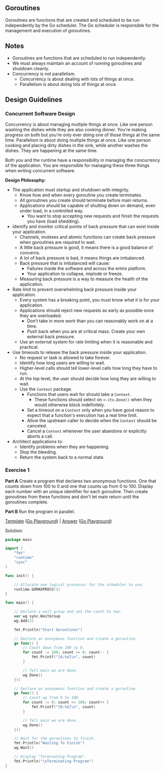 ## Goroutines

Goroutines are functions that are created and scheduled to be run independently by the Go scheduler. The Go scheduler is responsible for the management and execution of goroutines.

## Notes

* Goroutines are functions that are scheduled to run independently.
* We must always maintain an account of running goroutines and shutdown cleanly.
* Concurrency is not parallelism.
	* Concurrency is about dealing with lots of things at once.
	* Parallelism is about doing lots of things at once.

## Design Guidelines

### Concurrent Software Design

Concurrency is about managing multiple things at once. Like one person washing the dishes while they are also cooking dinner. You're making progress on both but you're only ever doing one of those things at the same time. Parallelism is about doing multiple things at once. Like one person cooking and placing dirty dishes in the sink, while another washes the dishes. They are happening at the same time.

Both you and the runtime have a responsibility in managing the concurrency of the application. You are responsible for managing these three things when writing concurrent software:

**Design Philosophy:**

* The application must startup and shutdown with integrity.
  * Know how and when every goroutine you create terminates.
  * All goroutines you create should terminate before main returns.
  * Applications should be capable of shutting down on demand, even under load, in a controlled way.
    * You want to stop accepting new requests and finish the requests you have (load shedding).
* Identify and monitor critical points of back pressure that can exist inside your application.
  * Channels, mutexes and atomic functions can create back pressure when goroutines are required to wait.
  * A little back pressure is good, it means there is a good balance of concerns.
  * A lot of back pressure is bad, it means things are imbalanced.
  * Back pressure that is imbalanced will cause:
    * Failures inside the software and across the entire platform.
    * Your application to collapse, implode or freeze.
  * Measuring back pressure is a way to measure the health of the application.
* Rate limit to prevent overwhelming back pressure inside your application.
  * Every system has a breaking point, you must know what it is for your application.
  * Applications should reject new requests as early as possible once they are overloaded.
    * Don’t take in more work than you can reasonably work on at a time.
    * Push back when you are at critical mass. Create your own external back pressure.
  * Use an external system for rate limiting when it is reasonable and practical.
* Use timeouts to release the back pressure inside your application.
  * No request or task is allowed to take forever.
  * Identify how long users are willing to wait.
  * Higher-level calls should tell lower-level calls how long they have to run.
  * At the top level, the user should decide how long they are willing to wait.
  * Use the `Context` package.
    * Functions that users wait for should take a `Context`.
      * These functions should select on `<-ctx.Done()` when they would otherwise block indefinitely.
    * Set a timeout on a `Context` only when you have good reason to expect that a function's execution has a real time limit.
    * Allow the upstream caller to decide when the `Context` should be canceled.
    * Cancel a `Context` whenever the user abandons or explicitly aborts a call.
* Architect applications to:
  * Identify problems when they are happening.
  * Stop the bleeding.
  * Return the system back to a normal state.

### Exercise 1

**Part A** Create a program that declares two anonymous functions. One that counts down from 100 to 0 and one that counts up from 0 to 100. Display each number with an unique identifier for each goroutine. Then create goroutines from these functions and don't let main return until the goroutines complete.

**Part B** Run the program in parallel.

[Template](exercises/template1/template1.go) ([Go Playground](https://play.golang.org/p/kjtlMXkAAv)) |
[Answer](exercises/exercise1/exercise1.go) ([Go Playground](https://play.golang.org/p/pUV-FPd3CE))

Solution:
```go
package main

import (
	"fmt"
	"runtime"
	"sync"
)

func init() {

	// Allocate one logical processor for the scheduler to use.
	runtime.GOMAXPROCS(1)
}

func main() {

	// Declare a wait group and set the count to two.
	var wg sync.WaitGroup
	wg.Add(2)

	fmt.Println("Start Goroutines")

	// Declare an anonymous function and create a goroutine.
	go func() {
		// Count down from 100 to 0.
		for count := 100; count >= 0; count-- {
			fmt.Printf("[A:%d]\n", count)
		}

		// Tell main we are done.
		wg.Done()
	}()

	// Declare an anonymous function and create a goroutine.
	go func() {
		// Count up from 0 to 100.
		for count := 0; count <= 100; count++ {
			fmt.Printf("[B:%d]\n", count)
		}

		// Tell main we are done.
		wg.Done()
	}()

	// Wait for the goroutines to finish.
	fmt.Println("Waiting To Finish")
	wg.Wait()

	// Display "Terminating Program".
	fmt.Println("\nTerminating Program")
}
```
